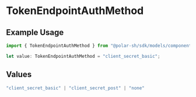 # TokenEndpointAuthMethod

## Example Usage

```typescript
import { TokenEndpointAuthMethod } from "@polar-sh/sdk/models/components/oauth2client.js";

let value: TokenEndpointAuthMethod = "client_secret_basic";
```

## Values

```typescript
"client_secret_basic" | "client_secret_post" | "none"
```